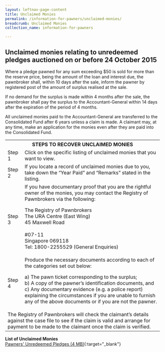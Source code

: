 ```yaml
---
layout: leftnav-page-content
title: Unclaimed Monies
permalink: /information-for-pawners/unclaimed-monies/
breadcrumb: Unclaimed Monies
collection_name: information-for-pawners

---
```


Unclaimed monies relating to unredeemed pledges auctioned on or before 24 October 2015
---
Where a pledge pawned for any sum exceeding $50 is sold for more than the reserve price, being the amount of the loan and interest due, the pawnbroker shall, within 10 days after the sale, inform the pawner by registered post of the amount of surplus realised at the sale.

If no demand for the surplus is made within 4 months after the sale, the pawnbroker shall pay the surplus to the Accountant-General within 14 days after the expiration of the period of 4 months.

All unclaimed monies paid to the Accountant-General are transferred to the Consolidated Fund after 6 years unless a claim is made. A claimant may, at any time, make an application for the monies even after they are paid into the Consolidated Fund.

<table>
  <tr>
    <th colspan="2">STEPS TO RECOVER UNCLAIMED MONIES</th>
  </tr>
  <tr>
    <td>Step 1</td>
    <td> Click on the specific listing of unclaimed monies that you want to view. </td>
  </tr>
  <tr>
    <td>Step 2</td>
    <td>If you locate a record of unclaimed monies due to you, take down the “Year Paid” and “Remarks” stated in the listing.</td>
   </tr>
  <tr>
      <td>Step 3</td>
    <td>	
If you have documentary proof that you are the rightful owner of the monies, you may contact the Registry of Pawnbrokers via the following:<br> 

 
The Registry of Pawnbrokers<br>
The URA Centre (East Wing)<br>
45 Maxwell Road<br>        
#07-11<br>
Singapore 069118<br>
Tel: 1800-2255529 (General Enquiries) </td>

  </tr>
  <tr>
    <td>Step 4</td>
  <td>Produce the necessary documents according to each of the categories set out below:

a)      The pawn ticket corresponding to the surplus;<br>
b)      A copy of the pawner’s identification documents, and<br>
c)      Any documentary evidence (e.g. a police report) explaining the circumstances if you are unable to furnish any of the above documents or if you are not the pawner.</td>
</tr>

<tr><td colspan="2">The Registry of Pawnbrokers will check the claimant’s details against the case file to see if the claim is valid and arrange for payment to be made to the claimant once the claim is verified.</td></tr></table>

**List of Unclaimed Monies**<br>
[Pawners' Unredeemed Pledges (4 MB)](/files/UnclaimedMoniesMar2019.pdf){:target="_blank"}
